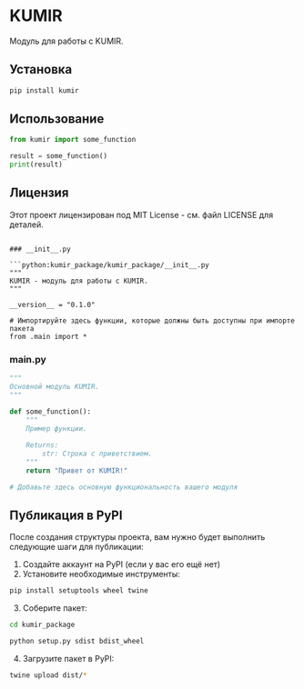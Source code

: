 # KUMIR

Модуль для работы с KUMIR.

## Установка

```bash
pip install kumir
```

## Использование

```python
from kumir import some_function

result = some_function()
print(result)
```

## Лицензия

Этот проект лицензирован под MIT License - см. файл LICENSE для деталей.
```

### __init__.py

```python:kumir_package/kumir_package/__init__.py
"""
KUMIR - модуль для работы с KUMIR.
"""

__version__ = "0.1.0"

# Импортируйте здесь функции, которые должны быть доступны при импорте пакета
from .main import *
```

### main.py

```python:kumir_package/kumir_package/main.py
"""
Основной модуль KUMIR.
"""

def some_function():
    """
    Пример функции.
    
    Returns:
        str: Строка с приветствием.
    """
    return "Привет от KUMIR!"

# Добавьте здесь основную функциональность вашего модуля
```

## Публикация в PyPI

После создания структуры проекта, вам нужно будет выполнить следующие шаги для публикации:

1. Создайте аккаунт на PyPI (если у вас его ещё нет)
2. Установите необходимые инструменты:

```bash
pip install setuptools wheel twine
```

3. Соберите пакет:

```bash
cd kumir_package
```

```bash
python setup.py sdist bdist_wheel
```

4. Загрузите пакет в PyPI:

```bash
twine upload dist/*
